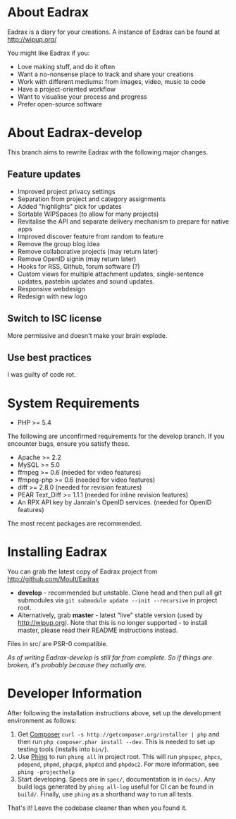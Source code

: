 # About Eadrax

Eadrax is a diary for your creations. A instance of Eadrax can be found at
http://wipup.org/

You might like Eadrax if you:
 * Love making stuff, and do it often
 * Want a no-nonsense place to track and share your creations
 * Work with different mediums: from images, video, music to code
 * Have a project-oriented workflow
 * Want to visualise your process and progress
 * Prefer open-source software

# About Eadrax-develop

This branch aims to rewrite Eadrax with the following major changes.

## Feature updates

 * Improved project privacy settings
 * Separation from project and category assignments
 * Added "highlights" pick for updates
 * Sortable WIPSpaces (to allow for many projects)
 * Revitalise the API and separate delivery mechanism to prepare for native apps
 * Improved discover feature from random to feature
 * Remove the group blog idea
 * Remove collaborative projects (may return later)
 * Remove OpenID signin (may return later)
 * Hooks for RSS, Github, forum software (?)
 * Custom views for multiple attachment updates, single-sentence updates,
   pastebin updates and sound updates.
 * Responsive webdesign
 * Redesign with new logo

## Switch to ISC license

More permissive and doesn't make your brain explode.

## Use best practices

I was guilty of code rot.

# System Requirements

 * PHP >= 5.4

The following are unconfirmed requirements for the develop branch. If you
encounter bugs, ensure you satisfy these.

 * Apache >= 2.2
 * MySQL >= 5.0
 * ffmpeg >= 0.6 (needed for video features)
 * ffmpeg-php >= 0.6 (needed for video features)
 * diff >= 2.8.0 (needed for revision features)
 * PEAR Text\_Diff >= 1.1.1 (needed for inline revision features)
 * An RPX API key by Janrain's OpenID services. (needed for OpenID features)

The most recent packages are recommended.

# Installing Eadrax

You can grab the latest copy of Eadrax project from
http://github.com/Moult/Eadrax
  * **develop** - recommended but unstable. Clone head and then pull all git
    submodules via `git submodule update --init --recursive` in project root.
  * Alternatively, grab **master** - latest "live" stable version (used by
    http://wipup.org).  Note that this is no longer supported - to install
    master, please read their README instructions instead.

Files in src/ are PSR-0 compatible.

_As of writing Eadrax-develop is still far from complete. So if things are
broken, it's probably because they actually are._

# Developer Information

After following the installation instructions above, set up the development
environment as follows:

1. Get [Composer](http://getcomposer.org) `curl -s
   http://getcomposer.org/installer | php` and then run `php composer.phar
   install --dev`. This is needed to set up testing tools (installs into
   `bin/`).
2. Use [Phing](http://www.phing.info/) to run `phing all` in project root. This
   will run `phpspec`, `phpcs`, `pdepend`, `phpmd`, `phpcpd`, `phpdcd`
   and `phpdoc2`. For more information, see `phing -projecthelp`
3. Start developing. Specs are in `spec/`, documentation is in `docs/`. Any
   build logs generated by `phing all-log` useful for CI can be found in
   `build/`. Finally, use `phing` as a shorthand way to run all tests.

That's it! Leave the codebase cleaner than when you found it.
